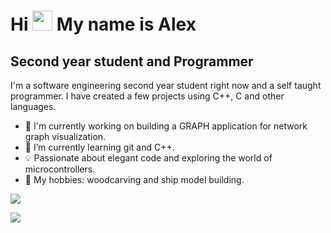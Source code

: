 # Hi <img src="https://github.com/blackcater/blackcater/raw/main/images/Hi.gif" height="32"/> My name is Alex
## Second year student and Programmer
I'm a software engineering second year student right now and a self taught programmer. I have created a few projects using C++, C and other languages. 
 - 🔨 I'm currently working on building a GRAPH application for network graph visualization.
 - 🌱 I’m currently learning git and C++.
 - 💡 Passionate about elegant code and exploring the world of microcontrollers.
 - 🎨 My hobbies: woodcarving and ship model building.

![](https://github-profile-summary-cards.vercel.app/api/cards/stats?username=GreenHatCode&theme=solarized_dark)

![](https://www.codewars.com/users/GreenHatCode%20/badges/large)
<!--
**GreenHatCode/GreenHatCode** is a ✨ _special_ ✨ repository because its `README.md` (this file) appears on your GitHub profile.

Here are some ideas to get you started:

- 🔭 I’m currently working on ...
- 🌱 I’m currently learning ...
- 👯 I’m looking to collaborate on ...
- 🤔 I’m looking for help with ...
- 💬 Ask me about ...
- 📫 How to reach me: ...
- 😄 Pronouns: ...
- ⚡ Fun fact: ...
-->
